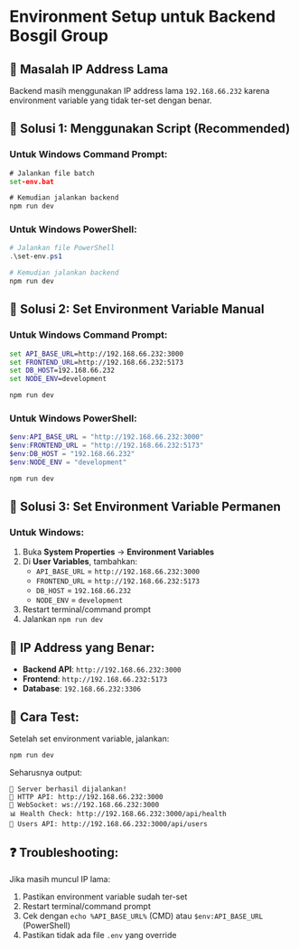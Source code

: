 # Environment Setup untuk Backend Bosgil Group

## 🚨 **Masalah IP Address Lama**

Backend masih menggunakan IP address lama `192.168.66.232` karena environment variable yang tidak ter-set dengan benar.

## 🔧 **Solusi 1: Menggunakan Script (Recommended)**

### **Untuk Windows Command Prompt:**
```cmd
# Jalankan file batch
set-env.bat

# Kemudian jalankan backend
npm run dev
```

### **Untuk Windows PowerShell:**
```powershell
# Jalankan file PowerShell
.\set-env.ps1

# Kemudian jalankan backend
npm run dev
```

## 🔧 **Solusi 2: Set Environment Variable Manual**

### **Untuk Windows Command Prompt:**
```cmd
set API_BASE_URL=http://192.168.66.232:3000
set FRONTEND_URL=http://192.168.66.232:5173
set DB_HOST=192.168.66.232
set NODE_ENV=development

npm run dev
```

### **Untuk Windows PowerShell:**
```powershell
$env:API_BASE_URL = "http://192.168.66.232:3000"
$env:FRONTEND_URL = "http://192.168.66.232:5173"
$env:DB_HOST = "192.168.66.232"
$env:NODE_ENV = "development"

npm run dev
```

## 🔧 **Solusi 3: Set Environment Variable Permanen**

### **Untuk Windows:**
1. Buka **System Properties** → **Environment Variables**
2. Di **User Variables**, tambahkan:
   - `API_BASE_URL` = `http://192.168.66.232:3000`
   - `FRONTEND_URL` = `http://192.168.66.232:5173`
   - `DB_HOST` = `192.168.66.232`
   - `NODE_ENV` = `development`
3. Restart terminal/command prompt
4. Jalankan `npm run dev`

## 📍 **IP Address yang Benar:**

- **Backend API**: `http://192.168.66.232:3000`
- **Frontend**: `http://192.168.66.232:5173`
- **Database**: `192.168.66.232:3306`

## 🚀 **Cara Test:**

Setelah set environment variable, jalankan:
```bash
npm run dev
```

Seharusnya output:
```
🚀 Server berhasil dijalankan!
📡 HTTP API: http://192.168.66.232:3000
🔌 WebSocket: ws://192.168.66.232:3000
📊 Health Check: http://192.168.66.232:3000/api/health
👥 Users API: http://192.168.66.232:3000/api/users
```

## ❓ **Troubleshooting:**

Jika masih muncul IP lama:
1. Pastikan environment variable sudah ter-set
2. Restart terminal/command prompt
3. Cek dengan `echo %API_BASE_URL%` (CMD) atau `$env:API_BASE_URL` (PowerShell)
4. Pastikan tidak ada file `.env` yang override

